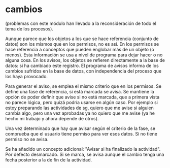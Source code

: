 # cambios

(problemas con este módulo han llevado a la reconsideración de todo el tema de los procesos).

Aunque parece que los objetos a los que se hace referencia (conjunto de datos) son los mismos que en los permisos, no es así. En los permisos se hace referencia a conceptos que pueden englobar más de un objeto (o menos). Esta información se usa a nivel de programa para dejar hacer o no alguna cosa. En los avisos, los objetos se refieren directamente a la base de datos: si ha cambiado este registro. El programa de avisos informa de los cambios sufridos en la base de datos, con independencia del proceso que los haya provocado. 

Para generar el aviso, se emplea el mismo criterio que en los permisos. Se define una fase de referencia, si está marcada se avisa. Se mantiene la opción de poder definir que avise si no está marcada, que a primera vista no parece lógica, pero quizá podría usarse en algún caso. Por ejemplo si estoy preparando las actividades de sg, quiero que me avise si alguien cambia algo, pero una vez aprobadas ya no quiero que me avise (ya he hecho mi trabajo y ahora depende de otros).

Una vez determinado que hay que avisar según el criterio de la fase, se comprueba que el usuario tiene permiso para ver esos datos. Si no tiene permiso no se avisa.

Se ha añadido un concepto adicional: "Avisar si ha finalizado la actividad". Por defecto desmarcado. Si se marca, se avisa aunque el cambio tenga una fecha posterior a la de fin de la actividad.